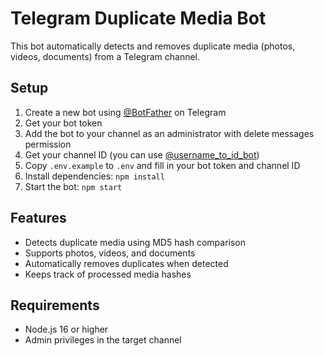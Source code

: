 # Telegram Duplicate Media Bot

This bot automatically detects and removes duplicate media (photos, videos, documents) from a Telegram channel.

## Setup

1. Create a new bot using [@BotFather](https://t.me/botfather) on Telegram
2. Get your bot token
3. Add the bot to your channel as an administrator with delete messages permission
4. Get your channel ID (you can use [@username_to_id_bot](https://t.me/username_to_id_bot))
5. Copy `.env.example` to `.env` and fill in your bot token and channel ID
6. Install dependencies: `npm install`
7. Start the bot: `npm start`

## Features

- Detects duplicate media using MD5 hash comparison
- Supports photos, videos, and documents
- Automatically removes duplicates when detected
- Keeps track of processed media hashes

## Requirements

- Node.js 16 or higher
- Admin privileges in the target channel